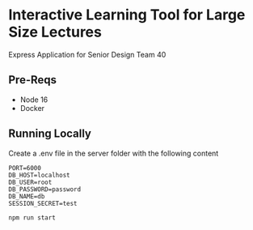 # Interactive Learning Tool for Large Size Lectures ###
Express Application for Senior Design Team 40
## Pre-Reqs
- Node 16
- Docker
## Running Locally
Create a .env file in the server folder with the following content
```
PORT=6000
DB_HOST=localhost
DB_USER=root
DB_PASSWORD=password
DB_NAME=db
SESSION_SECRET=test
```
```
npm run start
```
